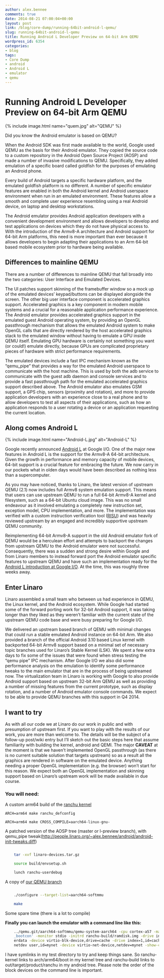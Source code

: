```yaml
---
author: alex.bennee
comments: true
date: 2014-08-21 07:00:04+00:00
layout: post
link: /blog/core-dump/running-64bit-android-l-qemu/
slug: running-64bit-android-l-qemu
title: Running Android L Developer Preview on 64-bit Arm QEMU
wordpress_id: 6354
categories:
- blog
tags:
- Core Dump
- android
- Android L
- emulator
- qemu
---
```


# Running Android L Developer Preview on 64-bit Arm QEMU

{% include image.html name="quem.jpg" alt="QEMU" %}

Did you know the Android emulator is based on QEMU?

When the Android SDK was first made available to the world, Google used QEMU as the basis for their Android emulator. They copied the source code to a custom repository in the Android Open Source Project (AOSP) and made a number of invasive modifications to QEMU. Specifically, they added emulation of a specific board called goldfish for the purposes of emulating an Android phone.

Every build of Android targets a specific hardware platform, and the emulated goldfish platform is no different. A number of specific emulator features are enabled in both the Android kernel and Android userspace environment when run in an emulated environment. These features allow a smooth and complete user experience resembling using a real Android device, on laptop and desktop workstations.

The Android emulator provides Android application developers with a convenient development environment and allows developers to develop and test applications on devices which they do not have physical access to. With the introduction of the Armv8-A architecture and Android support for 64-bit Arm platforms, this need is more important than ever because it allows developers to begin adapting their applications to an Arm 64-bit based mobile ecosystem prior to hardware being available.

## Differences to mainline QEMU

There are a number of differences to mainline QEMU that fall broadly into the two categories: User Interface and Emulated Devices.

The UI patches support skinning of the framebuffer window so a mock up of the emulated devices’ keypad/buttons can be displayed alongside the screen. The other big user interface component is accelerated graphics support. Accelerated graphics is a key component in modern mobile systems and a crucial for a reasonable application performance experience. The Android emulator provides accelerated graphics support in the emulated guest Android operating system, by providing an OpenGL passthrough mechanism that allows the emulated Android system to make OpenGL calls that are directly rendered by the host accelerated graphics stack to the emulated window without having to emulate a GPU inside QEMU itself. Emulating GPU hardware is certainly not something you want (or could!) emulate directly, because GPUs are complicated proprietary pieces of hardware with strict performance requirements.

The emulated devices include a fast IPC mechanism known as the “qemu_pipe” that provides a way for the emulated Android userspace to communicate with the host machine. This is used by both the adb service to communicate with the guest adb daemon and console services and to provide a fast passthrough path for the emulated accelerated graphics support described above. The Android emulator also emulates GSM support, a GPS chip, sensors (proximity and rotation), and more to provide application developers with an experience close to a real phone and to allow developers to test all aspects of their applications, such as how an application responds to a user rotating a device or an application requesting the current location.


## Along comes Android L

{% include image.html name="Android-L.jpg" alt="Android-L" %}

Google recently announced [Android L](http://developer.android.com/preview/index.html) at Google I/O. One of the major new features in Android L is the support for the Armv8-A 64-bit architecture. Given the growth in performance and memory capacity of mobile devices, 64-bit support is a crucial feature for embracing the future. We now carry in our pockets what in olden days would have been described as nothing less than a supercomputer.

As you may have noticed, thanks to Linaro, the latest version of upstream QEMU (2.1) now includes full Armv8 system emulation support. This means that users can use upstream QEMU to run a full 64-bit Armv8-A kernel and filesystem, such as a 64-bit Ubuntu cloud image. This was no small endeavour as it involved emulating a completely new instruction set, exception model, CPU implementation, and more. The implementation was verified with a custom instruction verification tool ([RISU](https://git.linaro.org/people/peter.maydell/risu.git)) and was heavily reviewed upstream by an engaged and incredibly supportive upstream QEMU community.

Reimplementing 64-bit Armv8-A support in the old Android emulator fork of QEMU would be a herculean effort and attempts to backport the changes from upstream QEMU to the Android emulator were not successful. Consequently, there was a sudden and strong desire within Google and from Linaro members to instead forward port the Android emulator specific features to upstream QEMU and have such an implementation ready for the [Android L introduction at Google I/O](https://www.google.com/events/io). At the time, this was roughly three weeks away.


## Enter Linaro


Linaro assembled a small team who between us had experience in QEMU, the Linux kernel, and the Android ecosystem. While Google had started some of the forward porting work for 32-bit Android support, it was taking longer than they liked as they weren’t familiar with the current state of the upstream QEMU code base and were busy preparing for Google I/O.

We delivered an upstream based branch of QEMU with minimal changes that could run a stable emulated Android instance on 64-bit Arm. We also provided a branch of the official Android 3.10 based Linux kernel with backported 64-bit Armv8 support based on a minimal set of necessary topic branches used for Linaro’s Stable Kernel (LSK). We spent a few extra days to fix some of the issues that were found when stress testing the “qemu pipe” IPC mechanism. After Google I/O we also did some performance analysis on the emulation to identify some performance tweaks to the main emulator that are in the process of being upstreamed now.
The virtualization team in Linaro is working with Google to also provide Android support based on upstream 32-bit Arm QEMU as well as providing a number of missing features from the current prototype, such as display rotation, and a number of Android emulator console commands. We expect to be able to provide QEMU branches with this support in Q4 2014.

## I want to try

As with all our code we at Linaro do our work in public and with presumption of upstream first. If you want to play with the results of our work, you are more than welcome to. The details will be the subject of a follow-up post/wiki entry but I’ll sketch out the basic steps here that assume familiarity with building the kernel, android and QEMI. The major **CAVEAT** at the moment is that we haven’t implemented OpenGL passthrough (as there is no current suitable solution that targets upstream) so as a result all the graphics are rendered in software on the emulated device. Anything needing a proper OpenGL implementation (e.g. the browser) won’t start for this reason. We expect both an OpenGL implementation and skinning support based on Linaro’s upstream work will be made available in due course.

### You will need:

A custom arm64 build of the [ranchu kernel](https://git.linaro.org/people/)

    ARCH=arm64 make ranchu_defconfig

    ARCH=arm64 make CROSS_COMPILE=aarch64-linux-gnu-


A patched version of the AOSP tree (master or l-preview branch), with qemu_pipe tweak(http://people.linaro.org/~alex.bennee/android/android-init-tweaks.diff)

```bash

    tar -xvf linaro-devices.tar.gz

    source build/envsetup.sh

    lunch ranchu-userdebug

```

A copy of [our QEMU branch](https://git.linaro.org/people/peter.maydell/qemu-arm.git/refs/heads)

```bash

    ./configure --target-list=aarch64-softmmu

    make

```


Some spare time (there is a lot to compile)


**Finally you can launch the emulator with a command line like this:**

```bash
    ../qemu.git/aarch64-softmmu/qemu-system-aarch64 -cpu cortex-a57 -machine type=ranchu -m 4096 -kernel ./ranchu-kernel/Image -append 'console=ttyAMA0,38400 keep
    _bootcon' -monitor stdio -initrd ranchu-build/ramdisk.img -drive index=2,id=userdata,file=ranchu-build/userdata.img -device virtio-blk-device,drive=us
    erdata -device virtio-blk-device,drive=cache -drive index=1,id=cache,file=ranchu-build/cache.img -device virtio-blk-device,drive=system -drive index=0,id=system,file=ranchu-build/system.img -
    netdev user,id=mynet -device virtio-net-device,netdev=mynet -show-cursor 

```

I have symlinks in my test directory to try and keep things sane. So ranchu-kernel links to arch/arm64/boot in my kernel tree and ranchu-build links to out/target/product/ranchu in my android tree. Please note the order of the block devices on the command line is important.
